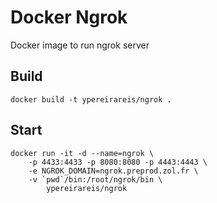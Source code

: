 # Docker Ngrok

Docker image to run ngrok server


## Build

```
docker build -t ypereirareis/ngrok .
```

## Start

```
docker run -it -d --name=ngrok \
    -p 4433:4433 -p 8080:8080 -p 4443:4443 \
    -e NGROK_DOMAIN=ngrok.preprod.zol.fr \
    -v `pwd`/bin:/root/ngrok/bin \
        ypereirareis/ngrok
```
